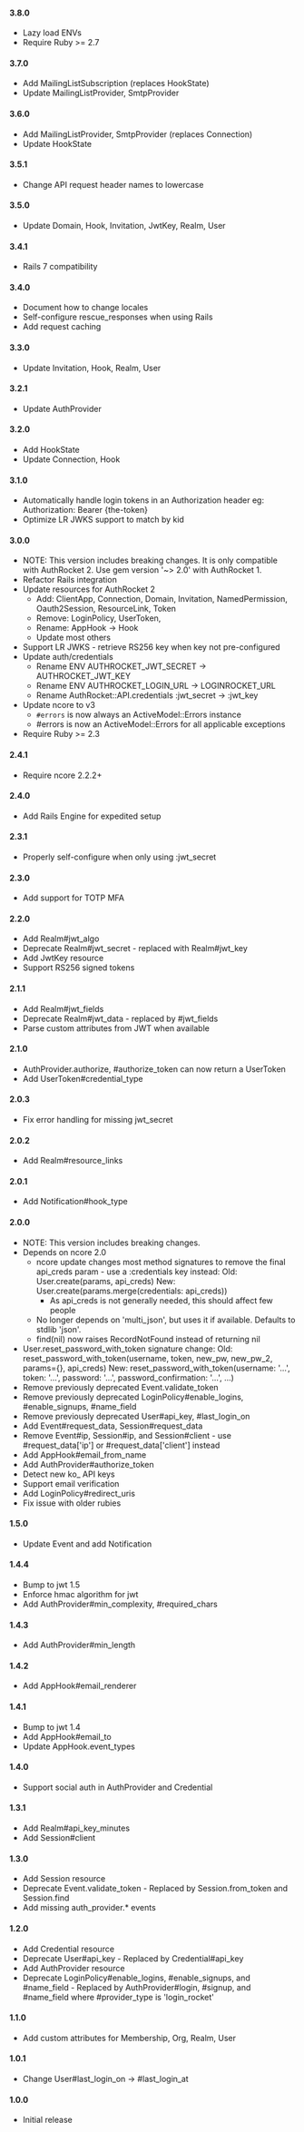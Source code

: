 #### 3.8.0

- Lazy load ENVs
- Require Ruby >= 2.7

#### 3.7.0

- Add MailingListSubscription (replaces HookState)
- Update MailingListProvider, SmtpProvider

#### 3.6.0

- Add MailingListProvider, SmtpProvider (replaces Connection)
- Update HookState

#### 3.5.1

- Change API request header names to lowercase

#### 3.5.0

- Update Domain, Hook, Invitation, JwtKey, Realm, User

#### 3.4.1

- Rails 7 compatibility

#### 3.4.0

- Document how to change locales
- Self-configure rescue_responses when using Rails
- Add request caching

#### 3.3.0

- Update Invitation, Hook, Realm, User

#### 3.2.1

- Update AuthProvider

#### 3.2.0

- Add HookState
- Update Connection, Hook

#### 3.1.0

- Automatically handle login tokens in an Authorization header
  eg: Authorization: Bearer {the-token}
- Optimize LR JWKS support to match by kid

#### 3.0.0

- NOTE: This version includes breaking changes.
  It is only compatible with AuthRocket 2. Use gem version '~> 2.0' with AuthRocket 1.
- Refactor Rails integration
- Update resources for AuthRocket 2
  - Add: ClientApp, Connection, Domain, Invitation, NamedPermission, Oauth2Session, ResourceLink, Token
  - Remove: LoginPolicy, UserToken,
  - Rename: AppHook -> Hook
  - Update most others
- Support LR JWKS - retrieve RS256 key when key not pre-configured
- Update auth/credentials
  - Rename ENV AUTHROCKET_JWT_SECRET -> AUTHROCKET_JWT_KEY
  - Rename ENV AUTHROCKET_LOGIN_URL -> LOGINROCKET_URL
  - Rename AuthRocket::API.credentials :jwt_secret -> :jwt_key
- Update ncore to v3
  - `#errors` is now always an ActiveModel::Errors instance
  - <exception>#errors is now an ActiveModel::Errors for all applicable exceptions
- Require Ruby >= 2.3

#### 2.4.1

- Require ncore 2.2.2+

#### 2.4.0

- Add Rails Engine for expedited setup

#### 2.3.1

- Properly self-configure when only using :jwt_secret

#### 2.3.0

- Add support for TOTP MFA

#### 2.2.0

- Add Realm#jwt_algo
- Deprecate Realm#jwt_secret - replaced with Realm#jwt_key
- Add JwtKey resource
- Support RS256 signed tokens

#### 2.1.1

- Add Realm#jwt_fields
- Deprecate Realm#jwt_data - replaced by #jwt_fields
- Parse custom attributes from JWT when available

#### 2.1.0

- AuthProvider.authorize, #authorize_token can now return a UserToken
- Add UserToken#credential_type

#### 2.0.3

- Fix error handling for missing jwt_secret

#### 2.0.2

- Add Realm#resource_links

#### 2.0.1

- Add Notification#hook_type

#### 2.0.0

- NOTE: This version includes breaking changes.
- Depends on ncore 2.0
  - ncore update changes most method signatures to remove the final api_creds param - use a :credentials key instead:
      Old: User.create(params, api_creds)
      New: User.create(params.merge(credentials: api_creds))
    - As api_creds is not generally needed, this should affect few people
  - No longer depends on 'multi_json', but uses it if available. Defaults to stdlib 'json'.
  - find(nil) now raises RecordNotFound instead of returning nil
- User.reset_password_with_token signature change:
  Old: reset_password_with_token(username, token, new_pw, new_pw_2, params={}, api_creds)
  New: reset_password_with_token(username: '...', token: '...', password: '...', password_confirmation: '...', ...)
- Remove previously deprecated Event.validate_token
- Remove previously deprecated LoginPolicy#enable_logins, #enable_signups, #name_field
- Remove previously deprecated User#api_key, #last_login_on
- Add Event#request_data, Session#request_data
- Remove Event#ip, Session#ip, and Session#client - use #request_data['ip'] or #request_data['client'] instead
- Add AppHook#email_from_name
- Add AuthProvider#authorize_token
- Detect new ko_ API keys
- Support email verification
- Add LoginPolicy#redirect_uris
- Fix issue with older rubies

#### 1.5.0

- Update Event and add Notification

#### 1.4.4

- Bump to jwt 1.5
- Enforce hmac algorithm for jwt
- Add AuthProvider#min_complexity, #required_chars

#### 1.4.3

- Add AuthProvider#min_length

#### 1.4.2

- Add AppHook#email_renderer

#### 1.4.1

- Bump to jwt 1.4
- Add AppHook#email_to
- Update AppHook.event_types

#### 1.4.0

- Support social auth in AuthProvider and Credential

#### 1.3.1

- Add Realm#api_key_minutes
- Add Session#client

#### 1.3.0

- Add Session resource
- Deprecate Event.validate_token - Replaced by Session.from_token and Session.find
- Add missing auth_provider.* events

#### 1.2.0

- Add Credential resource
- Deprecate User#api_key - Replaced by Credential#api_key
- Add AuthProvider resource
- Deprecate LoginPolicy#enable_logins, #enable_signups, and #name_field - Replaced by AuthProvider#login, #signup, and #name_field where #provider_type is 'login_rocket'

#### 1.1.0

- Add custom attributes for Membership, Org, Realm, User

#### 1.0.1

- Change User#last_login_on -> #last_login_at

#### 1.0.0

- Initial release
